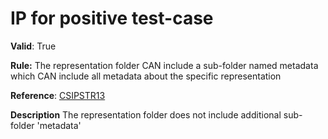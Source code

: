 # IP for positive test-case

**Valid**:  True

**Rule:**  The representation folder CAN include a sub-folder named metadata which CAN include all metadata about the specific representation

**Reference**: [CSIPSTR13](https://dilcisboard.github.io/E-ARK-CSIP/specification/implementation/structure/#CSIPSTR13)

**Description** The representation folder does not include additional sub-folder 'metadata'